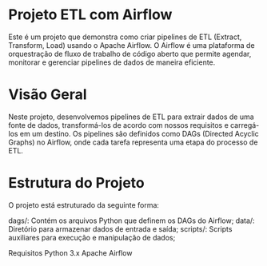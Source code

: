 # Projeto ETL com Airflow
Este é um projeto que demonstra como criar pipelines de ETL (Extract, Transform, Load) usando o Apache Airflow. O Airflow é uma plataforma de orquestração de fluxo de trabalho de código aberto que permite agendar, monitorar e gerenciar pipelines de dados de maneira eficiente.

# Visão Geral
Neste projeto, desenvolvemos pipelines de ETL para extrair dados de uma fonte de dados, transformá-los de acordo com nossos requisitos e carregá-los em um destino. Os pipelines são definidos como DAGs (Directed Acyclic Graphs) no Airflow, onde cada tarefa representa uma etapa do processo de ETL.

# Estrutura do Projeto
O projeto está estruturado da seguinte forma:

dags/: Contém os arquivos Python que definem os DAGs do Airflow;
data/: Diretório para armazenar dados de entrada e saída;
scripts/: Scripts auxiliares para execução e manipulação de dados;

Requisitos
Python 3.x
Apache Airflow
